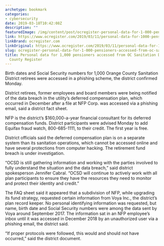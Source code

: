 ```yaml
---
archetype: bookmark
categories:
- cybersecurity
date: 2019-03-18T10:42:08Z
description: ""
featuredImage: /img/content/post/ocregister-personal-data-for-1-000-pensioners-accessed-from-oc-sanitation-district-orange-county-register.jpg
link: https://www.ocregister.com/2019/03/11/personal-data-for-1000-pensioners-accessed-from-oc-sanitation-district/
linkBrand: ocregister.com
linkOriginal: https://www.ocregister.com/2019/03/11/personal-data-for-1000-pensioners-accessed-from-oc-sanitation-district/
slug: ocregister-personal-data-for-1-000-pensioners-accessed-from-oc-sanitation-district-orange-county-register
title: Personal data for 1,000 pensioners accessed from OC Sanitation District – Orange
  County Register
---
```

Birth dates and Social Security numbers for 1,000 Orange County Sanitation District retirees were accessed in a phishing scheme, the district confirmed Monday.

District retirees, former employees and board members were being notified of the data breach in the utility’s deferred compensation plan, which occurred in December after a file at NFP Corp. was accessed via a phishing email, said a district fact sheet.

NFP is the district’s $160,000-a-year financial consultant for its deferred compensation funds. District participants were advised Monday to add Equifax fraud watch, 800-685-1111, to their credit. The first year is free.

District officials said the deferred compensation plan is on a separate system than its sanitation operations, which cannot be accessed online and have several protections from computer hacking. The retirement fund breach is under investigation.

“OCSD is still gathering information and working with the parties involved to fully understand the situation and the data breach,” said district spokesperson Jennifer Cabral. “OCSD will continue to actively work with all plan participants  to ensure they have the resources they need to monitor and protect their identity and credit.”

The FAQ sheet said it appeared that a subdivision of NFP, while upgrading its fund strategy, requested certain information from Voya Inc., the district’s plan record keeper. No personal identifying information was requested, but name, birth date and Social Security numbers were among the data sent by Voya around September 2017. The information sat in an NFP employee’s inbox until it was accessed in December 2018 by an unauthorized user via a phishing email, the district said.

“If proper protocols were followed, this would and should not have occurred,” said the district document.

